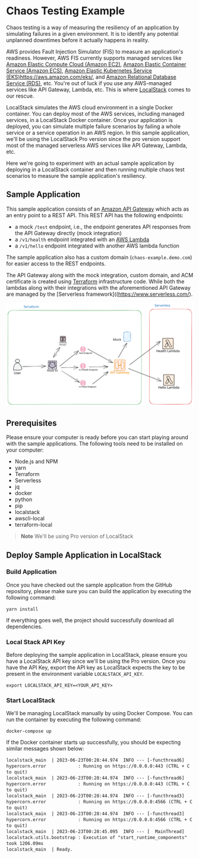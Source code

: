 Chaos Testing Example
========================
Chaos testing is a way of measuring the resiliency of an application by simulating failures in a given environment. 
It is to identify any potential unplanned downtimes before it actually happens in reality.

AWS provides Fault Injection Simulator (FIS) to measure an application's readiness. However, AWS FIS currently supports 
managed services like [Amazon Elastic Compute Cloud (Amazon EC2)](https://aws.amazon.com/ec2/), 
[Amazon Elastic Container Service (Amazon ECS)](https://aws.amazon.com/ecs/), 
[Amazon Elastic Kubernetes Service (EKS)]()https://aws.amazon.com/eks/, and 
[Amazon Relational Database Service (RDS)](https://aws.amazon.com/rds/), etc. 
You're out of luck if you use any AWS-managed services like API Gateway, Lambda, etc. This is where 
[LocalStack](https://localstack.cloud/) comes to our rescue.

LocalStack simulates the AWS cloud environment in a single Docker container. You can deploy most of the AWS services, 
including managed services, in a LocalStack Docker container. Once your application is deployed, you can simulate 
multiple failure scenarios by failing a whole service or a service operation in an AWS region. In this sample 
application, we'll be using the LocalStack Pro version since the pro version support most of the managed serverless 
AWS services like API Gateway, Lambda, etc.

Here we're going to experiment with an actual sample application by deploying in a LocalStack container and 
then running multiple chaos test scenarios to measure the sample application's resiliency.

## Sample Application
This sample application consists of an [Amazon API Gateway](https://aws.amazon.com/api-gateway/) which
acts as an entry point to a REST API. This REST API has the following endpoints:
  - a mock `/test` endpoint, i.e., the endpoint generates API responses from the API Gateway directly (mock integration)
  - a `/v1/health` endpoint integrated with an [AWS Lambda](https://aws.amazon.com/lambda/)
  - a `/v1/hello` endpoint integrated with another AWS lambda function

The sample application also has a custom domain (`chaos-example.demo.com`) for easier access to the REST endpoints.

The API Gateway along with the mock integration, custom domain, and ACM certificate is created 
using [Terraform](https://www.terraform.io/) infrastructure code. While both the lambdas along with their 
integrations with the aforementioned API Gateway are managed by the [Serverless framework]((https://www.serverless.com/).

![](./img/chaos-testing-example.svg)

## Prerequisites
Please ensure your computer is ready before you can start playing around with the sample applications. The following tools need 
to be installed on your computer:

- Node.js and NPM
- yarn
- Terraform
- Serverless
- jq
- docker
- python
- pip
- localstack
- awscli-local
- terraform-local

> **Note**
> We'll be using Pro version of LocalStack

## Deploy Sample Application in LocalStack

### Build Application
Once you have checked out the sample application from the GitHub repository, please make sure you can build the 
application by executing the following command:

```
yarn install
```

If everything goes well, the project should successfully download all dependencies.

### Local Stack API Key
Before deploying the sample application in LocalStack, please ensure you have a LocalStack API key since we'll be using 
the Pro version. Once you have the API Key, export the API key as LocalStack expects the key to be present in the 
environment variable `LOCALSTACK_API_KEY`.

```
export LOCALSTACK_API_KEY=<YOUR_API_KEY>
```

### Start LocalStack
We'll be managing LocalStack manually by using Docker Compose. You can run the container by executing the following command:

```
docker-compose up
```

If the Docker container starts up successfully, you should be expecting similar messages shown below:

```
localstack_main  | 2023-06-23T00:28:44.974  INFO --- [-functhread6] hypercorn.error            : Running on https://0.0.0.0:443 (CTRL + C to quit)
localstack_main  | 2023-06-23T00:28:44.974  INFO --- [-functhread6] hypercorn.error            : Running on https://0.0.0.0:443 (CTRL + C to quit)
localstack_main  | 2023-06-23T00:28:44.974  INFO --- [-functhread3] hypercorn.error            : Running on https://0.0.0.0:4566 (CTRL + C to quit)
localstack_main  | 2023-06-23T00:28:44.974  INFO --- [-functhread3] hypercorn.error            : Running on https://0.0.0.0:4566 (CTRL + C to quit)
localstack_main  | 2023-06-23T00:28:45.095  INFO --- [  MainThread] localstack.utils.bootstrap : Execution of "start_runtime_components" took 1206.09ms
localstack_main  | Ready.
```
